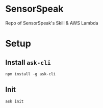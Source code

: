# SensorSpeak
Repo of SensorSpeak's Skill & AWS Lambda


# Setup
## Install `ask-cli`
`npm install -g ask-cli`

## Init 
`ask init`